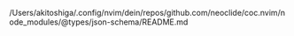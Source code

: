 /Users/akitoshiga/.config/nvim/dein/repos/github.com/neoclide/coc.nvim/node_modules/@types/json-schema/README.md